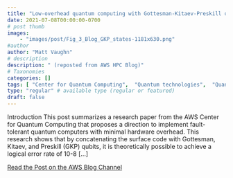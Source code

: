 ```yaml
---
title: "Low-overhead quantum computing with Gottesman-Kitaev-Preskill qubits"
date: 2021-07-08T00:00:00-0700
# post thumb
images:
    - "images/post/Fig_3_Blog_GKP_states-1181x630.png"
#author
author: "Matt Vaughn"
# description
description: " (reposted from AWS HPC Blog)"
# Taxonomies
categories: []
tags: [ "Center for Quantum Computing",  "Quantum technologies",  "Quantum Technologies",  "Research",  "hpcblog", ]
type: "regular" # available type (regular or featured)
draft: false
---
```


Introduction This post summarizes a research paper from the AWS Center for Quantum Computing that proposes a direction to implement fault-tolerant quantum computers with minimal hardware overhead. This research shows that by concatenating the surface code with Gottesman, Kitaev, and Preskill (GKP) qubits, it is theoretically possible to achieve a logical error rate of 10-8 […]

<a href="https://aws.amazon.com/blogs/quantum-computing/low-overhead-quantum-computing-with-gottesman-kitaev-preskill-qubits/" class="btn btn-primary btn-lg active" role="button" aria-pressed="true" style="margin-top: 8px;">Read the Post on the AWS Blog Channel</a>